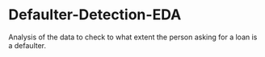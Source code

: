 # Defaulter-Detection-EDA
Analysis of the data to check to what extent the person asking for a loan is a defaulter.
